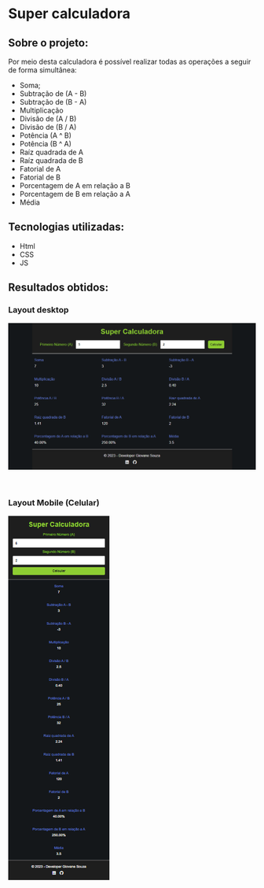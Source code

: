 # Super calculadora

## Sobre o projeto:
Por meio desta calculadora é possível realizar todas as operações a seguir de forma simultânea:

* Soma;
* Subtração de (A - B)
* Subtração de (B - A)
* Multiplicação
* Divisão de (A / B)
* Divisão de (B / A)
* Potência (A ^ B)
* Potência (B ^ A)
* Raíz quadrada de A
* Raíz quadrada de B
* Fatorial de A
* Fatorial de B
* Porcentagem de A em relação a B
* Porcentagem de B em relação a A
* Média

## Tecnologias utilizadas:

* Html
* CSS
* JS

## Resultados obtidos:

### Layout desktop
![img-desktop](assets/images/img-desktop.png)

</br>

### Layout Mobile (Celular)
![img-mobile](assets/images/img-mobile.png)